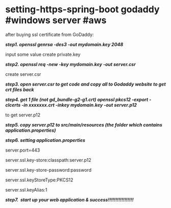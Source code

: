 # setting-https-spring-boot godaddy #windows server #aws

after buying ssl certificate from GoDaddy:


***step1.  openssl genrsa -des3 -out mydomain.key 2048***

input some value
create private.key



***step2.  openssl req -new -key mydomain.key -out server.csr***

create server.csr



***step3.  open server.csr to get code and copy all to Godaddy website to get crt files back***



***step4.  get 1 file (not gd_bundle-g2-g1.crt) openssl pkcs12 -export -clcerts -in xxxxxxx.crt -inkey mydomain.key -out server.p12***

 to get server.p12

***step5.  copy server.p12 to src/main/resources  (the folder which contains application.properties)***



***step6.  setting application.properties***

 server.port=443
 
 server.ssl.key-store:classpath:server.p12
 
 server.ssl.key-store-password:password
 
 server.ssl.keyStoreType:PKCS12
 
 server.ssl.keyAlias:1
 

***step7.  start up your web application & success!!!!!!!!!!!!!!!!!***
